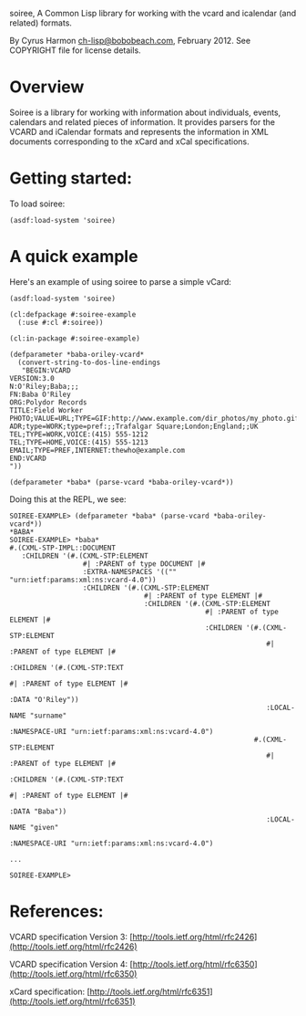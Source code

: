 
soiree, A Common Lisp library for working with the vcard and icalendar
(and related) formats.

By Cyrus Harmon <ch-lisp@bobobeach.com>, February 2012. See COPYRIGHT
file for license details.

# Overview

Soiree is a library for working with information about individuals,
events, calendars and related pieces of information. It provides
parsers for the VCARD and iCalendar formats and represents the
information in XML documents corresponding to the xCard and xCal
specifications.

# Getting started:

To load soiree:

    (asdf:load-system 'soiree)

# A quick example

Here's an example of using soiree to parse a simple vCard:

    (asdf:load-system 'soiree)

    (cl:defpackage #:soiree-example
      (:use #:cl #:soiree))

    (cl:in-package #:soiree-example)

    (defparameter *baba-oriley-vcard*
      (convert-string-to-dos-line-endings 
       "BEGIN:VCARD
    VERSION:3.0
    N:O'Riley;Baba;;;
    FN:Baba O'Riley
    ORG:Polydor Records
    TITLE:Field Worker
    PHOTO;VALUE=URL;TYPE=GIF:http://www.example.com/dir_photos/my_photo.gif
    ADR;type=WORK;type=pref:;;Trafalgar Square;London;England;;UK
    TEL;TYPE=WORK,VOICE:(415) 555-1212
    TEL;TYPE=HOME,VOICE:(415) 555-1213
    EMAIL;TYPE=PREF,INTERNET:thewho@example.com
    END:VCARD
    "))

    (defparameter *baba* (parse-vcard *baba-oriley-vcard*))

Doing this at the REPL, we see:

    SOIREE-EXAMPLE> (defparameter *baba* (parse-vcard *baba-oriley-vcard*))
    *BABA*
    SOIREE-EXAMPLE> *baba*
    #.(CXML-STP-IMPL::DOCUMENT
       :CHILDREN '(#.(CXML-STP:ELEMENT
                      #| :PARENT of type DOCUMENT |#
                      :EXTRA-NAMESPACES '(("" "urn:ietf:params:xml:ns:vcard-4.0"))
                      :CHILDREN '(#.(CXML-STP:ELEMENT
                                     #| :PARENT of type ELEMENT |#
                                     :CHILDREN '(#.(CXML-STP:ELEMENT
                                                    #| :PARENT of type ELEMENT |#
                                                    :CHILDREN '(#.(CXML-STP:ELEMENT
                                                                   #| :PARENT of type ELEMENT |#
                                                                   :CHILDREN '(#.(CXML-STP:TEXT
                                                                                  #| :PARENT of type ELEMENT |#
                                                                                  :DATA "O'Riley"))
                                                                   :LOCAL-NAME "surname"
                                                                   :NAMESPACE-URI "urn:ietf:params:xml:ns:vcard-4.0")
                                                                #.(CXML-STP:ELEMENT
                                                                   #| :PARENT of type ELEMENT |#
                                                                   :CHILDREN '(#.(CXML-STP:TEXT
                                                                                  #| :PARENT of type ELEMENT |#
                                                                                  :DATA "Baba"))
                                                                   :LOCAL-NAME "given"
                                                                   :NAMESPACE-URI "urn:ietf:params:xml:ns:vcard-4.0")

    ...

    SOIREE-EXAMPLE> 

# References:

VCARD specification Version 3:
[http://tools.ietf.org/html/rfc2426](http://tools.ietf.org/html/rfc2426)

VCARD specification Version 4:
[http://tools.ietf.org/html/rfc6350](http://tools.ietf.org/html/rfc6350)

xCard specification:
[http://tools.ietf.org/html/rfc6351](http://tools.ietf.org/html/rfc6351)

